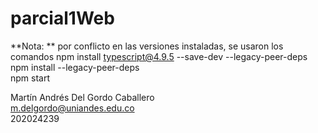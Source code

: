 # parcial1Web
**Nota: ** por conflicto en las versiones instaladas, se usaron los comandos
npm install typescript@4.9.5 --save-dev --legacy-peer-deps<br />
npm install --legacy-peer-deps<br />
npm start

Martín Andrés Del Gordo Caballero <br />
m.delgordo@uniandes.edu.co<br />
202024239
